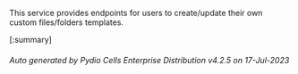 






This service provides endpoints for users to create/update their own custom files/folders templates.

[:summary]

###### Auto generated by Pydio Cells Enterprise Distribution v4.2.5 on 17-Jul-2023
